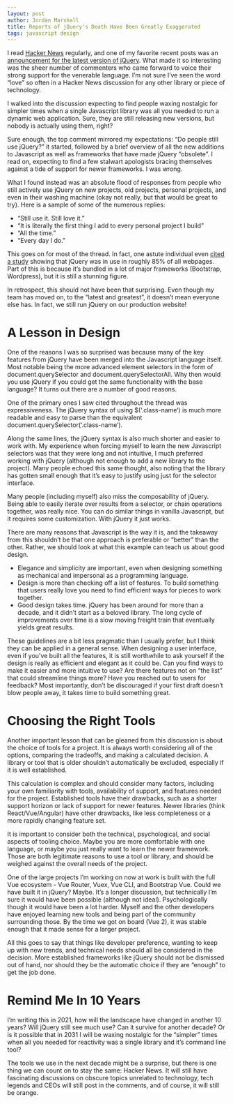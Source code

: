 ```yaml
---
layout: post
author: Jordan Marshall
title: Reports of jQuery's Death Have Been Greatly Exaggerated
tags: javascript design
---
```


I read [Hacker News](https://news.ycombinator.com/) regularly, and one of my favorite recent posts was an [announcement for the latest version of jQuery](https://news.ycombinator.com/item?id=26318872).  What made it so interesting was the sheer number of commenters who came forward to voice their strong support for the venerable language.  I’m not sure I’ve seen the word “love” so often in a Hacker News discussion for any other library or piece of technology.    

I walked into the discussion expecting to find people waxing nostalgic for simpler times when a single Javascript library was all you needed to run a dynamic web application.  Sure, they are still releasing new versions, but nobody is actually using them, right?

Sure enough, the top comment mirrored my expectations: “Do people still use jQuery?” it started, followed by a brief overview of all the new additions to Javascript as well as frameworks that have made jQuery “obsolete”.  I read on, expecting to find a few stalwart apologists bracing themselves against a tide of support for newer frameworks.  I was wrong.

What I found instead was an absolute flood of responses from people who still actively use jQuery on new projects, old projects, personal projects, and even in their washing machine (okay not really, but that would be great to try).  Here is a sample of some of the numerous replies:

* “Still use it. Still love it.” 
* “It is literally the first thing I add to every personal project I build” 
* “All the time.”
* “Every day I do.”  

This goes on for most of the thread.  In fact, one astute individual even [cited a study](https://almanac.httparchive.org/en/2019/javascript#open-source-libraries-and-frameworks) showing that jQuery was in use in roughly 85% of all webpages.  Part of this is because it’s bundled in a lot of major frameworks (Bootstrap, Wordpress), but it is still a stunning figure.

In retrospect, this should not have been that surprising.  Even though my team has moved on, to the “latest and greatest”, it doesn’t mean everyone else has.  In fact, we still run jQuery on our production website!  

# A Lesson in Design

One of the reasons I was so surprised was because many of the key features from jQuery have been merged into the Javascript language itself.  Most notable being the more advanced element selectors in the form of document.querySelector and document.querySelectorAll.  Why then would you use jQuery if you could get the same functionality with the base language?  It turns out there are a number of good reasons.

One of the primary ones I saw cited throughout the thread was expressiveness.  The jQuery syntax of using $(‘.class-name’) is much more readable and easy to parse than the equivalent document.querySelector(‘.class-name’).  

Along the same lines, the jQuery syntax is also much shorter and easier to work with.  My experience when forcing myself to learn the new Javascript selectors was that they were long and not intuitive, I much preferred working with jQuery (although not enough to add a new library to the project).  Many people echoed this same thought, also noting that the library has gotten small enough that it’s easy to justify using just for the selector interface.

Many people (including myself) also miss the composability of jQuery.  Being able to easily iterate over results from a selector, or chain operations together, was really nice.  You can do similar things in vanilla Javascript, but it requires some customization.  With jQuery it just works.

There are many reasons that Javascript is the way it is, and the takeaway from this shouldn’t be that one approach is preferable or “better” than the other.  Rather, we should look at what this example can teach us about good design.  

* Elegance and simplicity are important, even when designing something as mechanical and impersonal as a programming language.
* Design is more than checking off a list of features.  To build something that users really love you need to find efficient ways for pieces to work together.    
* Good design takes time.  jQuery has been around for more than a decade, and it didn’t start as a beloved library.  The long cycle of improvements over time is a slow moving freight train that eventually yields great results.

These guidelines are a bit less pragmatic than I usually prefer, but I think they can be applied in a general sense.  When designing a user interface, even if you’ve built all the features, it is still worthwhile to ask yourself if the design is really as efficient and elegant as it could be.  Can you find ways to make it easier and more intuitive to use? Are there features not on “the list” that could streamline things more?  Have you reached out to users for feedback?  Most importantly, don’t be discouraged if your first draft doesn’t blow people away, it takes time to build something great.      

# Choosing the Right Tools

Another important lesson that can be gleaned from this discussion is about the choice of tools for a project.  It is always worth considering all of the options, comparing the tradeoffs, and making a calculated decision.  A library or tool that is older shouldn’t automatically be excluded, especially if it is well established.  

This calculation is complex and should consider many factors, including your own familiarity with tools, availability of support, and features needed for the project.  Established tools have their drawbacks, such as a shorter support horizon or lack of support for newer features.  Newer libraries (think React/Vue/Angular) have other drawbacks, like less completeness or a more rapidly changing feature set.   

It is important to consider both the technical, psychological, and social aspects of tooling choice.  Maybe you are more comfortable with one language, or maybe you just really want to learn the newer framework.  Those are both legitimate reasons to use a tool or library, and should be weighed against the overall needs of the project.  

One of the large projects I’m working on now at work is built with the full Vue ecosystem - Vue Router, Vuex, Vue CLI, and Bootstrap Vue.  Could we have built it in jQuery?  Maybe.  It’s a longer discussion, but technically I’m sure it would have been possible (although not ideal).  Psychologically though it would have been a lot harder.  Myself and the other developers have enjoyed learning new tools and being part of the community surrounding those.  By the time we got on board (Vue 2), it was stable enough that it made sense for a larger project.

All this goes to say that things like developer preference, wanting to keep up with new trends, and technical needs should all be considered in the decision.  More established frameworks like jQuery should not be dismissed out of hand, nor should they be the automatic choice if they are “enough” to get the job done.   

# Remind Me In 10 Years

I’m writing this in 2021, how will the landscape have changed in another 10 years?  Will jQuery still see much use?  Can it survive for another decade?  Or is it possible that in 2031 I will be waxing nostalgic for the “simpler” times when all you needed for reactivity was a single library and it’s command line tool?

The tools we use in the next decade might be a surprise, but there is one thing we can count on to stay the same: Hacker News.  It will still have fascinating discussions on obscure topics unrelated to technology, tech legends and CEOs will still post in the comments, and of course, it will still be orange. 
